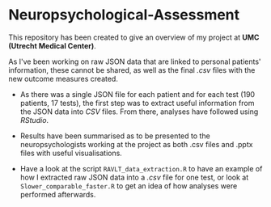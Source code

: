# Neuropsychological-Assessment

This repository has been created to give an overview of my project at **UMC (Utrecht Medical Center)**.

As I've been working on raw JSON data that are linked to personal patients' information, these cannot be shared, as well as the final _.csv_ files with the new outcome measures created. 

- As there was a single JSON file for each patient and for each test (190 patients, 17 tests), the first step was to extract useful information from the JSON data into *CSV* files.
From there, analyses have followed using *RStudio*.

- Results have been summarised as to be presented to the neuropsychologists working at the project as both .csv files and .pptx files with useful visualisations.


- Have a look at the script `RAVLT_data_extraction.R` to have an example of how I extracted raw JSON data into a _.csv_ file for one test, or look at `Slower_comparable_faster.R` to get an idea of how analyses were performed afterwards.

